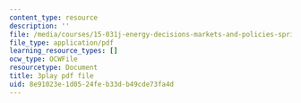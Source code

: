 ```yaml
---
content_type: resource
description: ''
file: /media/courses/15-031j-energy-decisions-markets-and-policies-spring-2012/8e91023e1d0524feb33db49cde73fa4d_0pB2Wn6fvj4.pdf
file_type: application/pdf
learning_resource_types: []
ocw_type: OCWFile
resourcetype: Document
title: 3play pdf file
uid: 8e91023e-1d05-24fe-b33d-b49cde73fa4d
---
```


